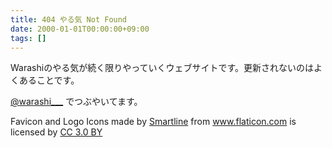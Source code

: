 ```yaml
---
title: 404 やる気 Not Found
date: 2000-01-01T00:00:00+09:00
tags: []
---
```


Warashiのやる気が続く限りやっていくウェブサイトです。更新されないのはよくあることです。

[@warashi___](https://twitter.com/warashi___) でつぶやいてます。

<div>Favicon and Logo Icons made by <a href="https://www.flaticon.com/authors/smartline" title="Smartline" target="_blank" rel="noopener">Smartline</a> from <a href="https:/www.flaticon.com/" title="Flaticon" target="_blank" rel="noopener">www.flaticon.com</a> is licensed by <a href="http://creativecommons.org/licenses/by/3.0/" title="Creative Commons BY 3.0" target="_blank" rel="noopener">CC 3.0 BY</a></div>
